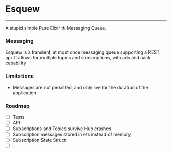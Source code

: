 # Esquew

---
A stupid simple Pure Elixir ⚗️ Messaging Queue. 


### Messaging

Esquew is a transient, at most once messaging queue supporting a REST api. It allows for multiple topics and subscriptions, with ack and nack capability

### Limitations

- Messages are not persisted, and only live for the duration of the application

### Roadmap
- [ ] Tests 
- [ ] API
- [ ] Subscriptions and Topics survive Hub crashes
- [ ] Subscription messages stored in ets instead of memory
- [ ] Subscription State Struct
- [ ] ...